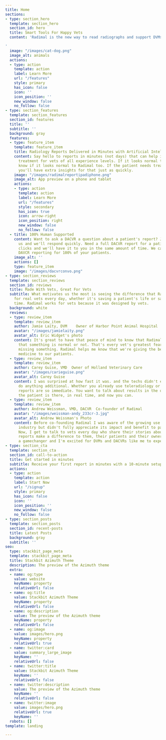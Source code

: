 ```yaml
---
title: Home
sections:
- type: section_hero
  template: section_hero
  section_id: hero
  title: Smart Tools For Happy Vets
  content: 'Radimal is the new way to read radiographs and support DVMs

'
  image: "/images/cat-dog.png"
  image_alt: animals
  actions:
  - type: action
    template: action
    label: Learn More
    url: "/features"
    style: primary
    has_icon: false
    icon: ''
    icon_position: ''
    new_window: false
    no_follow: false
- type: section_features
  template: section_features
  section_id: features
  title: ''
  subtitle: ''
  background: gray
  features:
  - type: feature_item
    template: feature_item
    title: Radiology Reports Delivered in Minutes with Artificial Intelligence
    content: Say hello to reports in minutes (not days) that can help inform patient
      treatment for vets of all experience levels. If it looks normal to you, you'll
      know if it looks normal to Radimal too. If the patient needs treatment immediately,
      you'll have extra insights for that just as quickly.
    image: "/images/radimalreportipadiphone.png"
    image_alt: App preview on a phone and tablet
    actions:
    - type: action
      template: action
      label: Learn More
      url: "/features"
      style: secondary
      has_icon: true
      icon: arrow-right
      icon_position: right
      new_window: false
      no_follow: false
  - title: 100% Human Supported
    content: Want to ask a DACVR a question about a patient's report? Just message
      us and we'll respond quickly. Need a full DACVR report for a patient? A few
      clicks and we'll have it to you in the same amount of time. We can even do full
      DAVCR reporting for 100% of your patients.
    image_alt: ''
    actions: []
    type: feature_item
    image: "/images/dacvrconvo.png"
- type: section_reviews
  template: section_reviews
  section_id: reviews
  title: Made With Vets, Great For Vets
  subtitle: What motivates us the most is seeing the difference that Radimal makes
    for real vets every day, whether it's saving a patient's life or saving a vet's
    time. Radimal works for vets because it was designed by vets.
  background: white
  reviews:
  - type: review_item
    template: review_item
    author: Jamie Laity, DVM    Owner of Harbor Point Animal Hospital
    avatar: "/images/jamielaity.png"
    avatar_alt: Eric Widget's photo
    content: It's great to have that peace of mind to know that Radimal is verifying
      that something is normal or not. That's every vet's greatest fear - that you're
      missing something. Radimal helps me know that we're giving the best possible
      medicine to our patients.
  - type: review_item
    template: review_item
    author: Carey Guise, VMD  Owner of Holland Veterinary Care
    avatar: "/images/carieguise.png"
    avatar_alt: Carey Guise
    content: I was surprised at how fast it was. and the techs didn't even have to
      do anything additional. Whether you already use teleradiology or not, Radimal
      reports are so immediate. You want to talk about results in the office while
      the patient is there, in real time, and now you can.
  - type: review_item
    template: review_item
    author: Andrew Weissman, VMD, DACVR  Co-founder of Radimal
    avatar: "/images/weissman-andy_233cr-3.jpg"
    avatar_alt: Andrew Weissman's Photo
    content: Before co-founding Radimal I was aware of the growing use of AI in our
      industry but didn't fully appreciate its impact and benefit to patient care.
      Now, I get to talk to vets every day who share their stories about how Radimal
      reports make a difference to them, their patients and their owners. This is
      a gamechanger and I'm excited for DVMs and DACVRs like me to experience it.
- type: section_cta
  template: section_cta
  section_id: call-to-action
  title: Get started in minutes
  subtitle: Receive your first report in minutes with a 10-minute setup call
  actions:
  - type: action
    template: action
    label: Start Now
    url: "/signup"
    style: primary
    has_icon: false
    icon: ''
    icon_position: ''
    new_window: false
    no_follow: false
- type: section_posts
  template: section_posts
  section_id: recent-posts
  title: Latest Posts
  background: gray
  subtitle: ''
seo:
  type: stackbit_page_meta
  template: stackbit_page_meta
  title: Stackbit Azimuth Theme
  description: The preview of the Azimuth theme
  extra:
  - name: og:type
    value: website
    keyName: property
    relativeUrl: false
  - name: og:title
    value: Stackbit Azimuth Theme
    keyName: property
    relativeUrl: false
  - name: og:description
    value: The preview of the Azimuth theme
    keyName: property
    relativeUrl: false
  - name: og:image
    value: images/hero.png
    keyName: property
    relativeUrl: true
  - name: twitter:card
    value: summary_large_image
    keyName: ''
    relativeUrl: false
  - name: twitter:title
    value: Stackbit Azimuth Theme
    keyName: ''
    relativeUrl: false
  - name: twitter:description
    value: The preview of the Azimuth theme
    keyName: ''
    relativeUrl: false
  - name: twitter:image
    value: images/hero.png
    relativeUrl: true
    keyName: ''
  robots: []
template: landing

---
```

